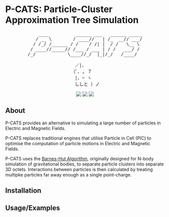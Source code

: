 # P-CATS: Particle-Cluster Approximation Tree Simulation

<pre align="center">
    ____          ______ ___   ______ _____
   / __ \        / ____//   | /_  __// ___/
  / /_/ /______ / /    / /| |  / /   \__ \ 
 / ____//_____// /___ / ___ | / /   ___/ / 
/_/            \____//_/  |_|/_/   /____/  

　／|、     
（ﾟ､ ｡ ７ 　
　|、~ ヽ   
　ししと ）ノ
</pre>

<p align="center">
    <a href="https://img.shields.io/badge/Build_Status-never_built-blue?style=flat-square" style="text-decoration:none">
        <img src="https://img.shields.io/badge/Build_Status-never_built-blue?style=flat-square">
    </a>
    <a href="https://github.com/23HCI03SMP/P_CATS/labels/bugs" style="text-decoration:none">
        <img src="https://img.shields.io/github/issues/23HCI03SMP/P-CATS/bugs?style=flat-square&color=%232EA043&label=Bugs">
    </a>
    <a href="https://img.shields.io/github/license/23HCI03SMP/P-CATS.svg?style=flat-square" style="text-decoration:none">
        <img src="https://img.shields.io/github/license/23HCI03SMP/P-CATS.svg?style=flat-square">
    </a>
</p>

## About
P-CATS provides an alternative to simulating a large number of particles in Electric and Magnetic Fields.

P-CATS replaces traditional engines that utilise Particle in Cell (PIC) to optimise the computation of particle motions in Electric and Magnetic Fields. 

P-CATS uses the [Barnes-Hut Algorithm](https://www.nature.com/articles/324446a0), originally designed for N-body simulation of gravitational bodies, to separate particle clusters into separate 3D octets. Interactions between particles is then calculated by treating multipke particles far away enough as a single point-charge.

## Installation

## Usage/Examples
